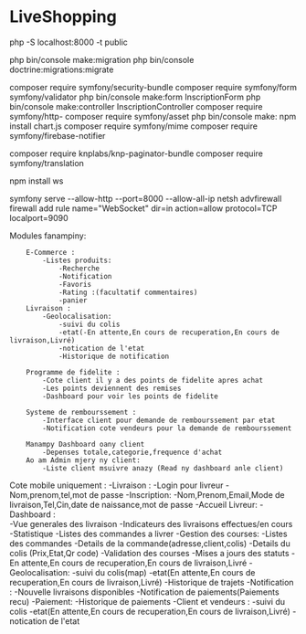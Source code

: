 # LiveShopping
php -S localhost:8000 -t public


php bin/console make:migration
php bin/console doctrine:migrations:migrate

composer require symfony/security-bundle
composer require symfony/form symfony/validator
php bin/console make:form InscriptionForm 
php bin/console make:controller InscriptionController 
composer require symfony/http-
composer require symfony/asset
php bin/console make:
npm install chart.js
composer require symfony/mime
composer require symfony/firebase-notifier

composer require knplabs/knp-paginator-bundle
composer require symfony/translation

npm install ws

symfony serve --allow-http --port=8000 --allow-all-ip
netsh advfirewall firewall add rule name="WebSocket" dir=in action=allow protocol=TCP localport=9090


Modules fanampiny:

        E-Commerce :
            -Listes produits:
                -Recherche
                -Notification
                -Favoris
                -Rating :(facultatif commentaires)
                -panier
        Livraison : 
            -Geolocalisation:
                -suivi du colis
                -etat(-En attente,En cours de recuperation,En cours de livraison,Livré)
                -notication de l'etat
                -Historique de notification

        Programme de fidelite :
            -Cote client il y a des points de fidelite apres achat
            -Les points deviennent des remises
            -Dashboard pour voir les points de fidelite

        Systeme de rembourssement : 
            -Interface client pour demande de rembourssement par etat 
            -Notification cote vendeurs pour la demande de rembourssement

        Manampy Dashboard oany client
            -Depenses totale,categorie,frequence d'achat
        Ao am Admin mjery ny client:
            -Liste client msuivre anazy (Read ny dashboard anle client)


Cote mobile uniquement :
        -Livraison : 
            -Login pour livreur
                -Nom,prenom,tel,mot de passe
            -Inscription:
                -Nom,Prenom,Email,Mode de livraison,Tel,Cin,date de naissance,mot de passe
            -Accueil Livreur:
                -Dashboard :    
                    -Vue generales des livraison
                    -Indicateurs des livraisons effectues/en cours
                    -Statistique
                    -Listes des commandes a livrer
                -Gestion des courses:
                    -Listes des commandes
                        -Details de la commande(adresse,client,colis)
                        -Details du colis (Prix,Etat,Qr code)
                        -Validation des courses
                    -Mises a jours des statuts
                        -En attente,En cours de recuperation,En cours de livraison,Livré
            -Geolocalisation:
                -suivi du colis(map)
                -etat(En attente,En cours de recuperation,En cours de livraison,Livré)
                -Historique de trajets
            -Notification :
                -Nouvelle livraisons disponibles
                -Notification de paiements(Paiements recu)
            -Paiement:
                -Historique de paiements
            -Client et vendeurs :
                -suivi du colis
                -etat(En attente,En cours de recuperation,En cours de livraison,Livré)
                -notication de l'etat
            